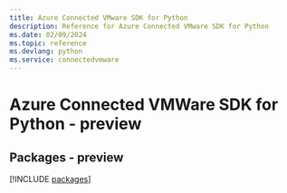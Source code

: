 ```yaml
---
title: Azure Connected VMware SDK for Python
description: Reference for Azure Connected VMware SDK for Python
ms.date: 02/09/2024
ms.topic: reference
ms.devlang: python
ms.service: connectedvmware
---
```

# Azure Connected VMWare SDK for Python - preview
## Packages - preview
[!INCLUDE [packages](connected-vmware-index.md)]